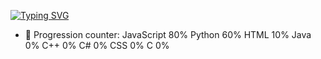 
[![Typing SVG](https://readme-typing-svg.demolab.com?font=Comic+Sans&duration=4500&pause=1000&width=435&lines=Wasssup+%E2%98%95)](https://git.io/typing-svg)

- 🌱 Progression counter:
JavaScript 80%
Python 60%
HTML 10%
Java 0%
C++ 0%
C# 0%
CSS 0%
C 0%
